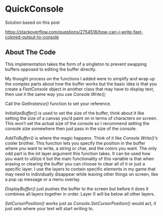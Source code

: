 # QuickConsole
 
Solution based on this post

https://stackoverflow.com/questions/2754518/how-can-i-write-fast-colored-output-to-console

## About The Code
This implementation takes the form of a singleton to prevent swapping buffers opposed to editing the buffer directly.

My thought process on the functions I added were to simplify and wrap up the complex parts about how the buffer works but the basic idea is that you create a _FastConsole_ object in another class that may have to display text, then use it the same way you use _Console.Write();_

Call the _GetInstance()_ function to set your reference.

_InitializeBuffer()_ is used to set the size of the buffer, think about it like setting the size of a canvas you’d paint on in terms of characters on screen. This won’t set the actual size of the console so I recommend setting the console size somewhere then just pass in the size of the console.

_AddToBuffer()_ is where the magic happens. Think of it like _Console.Write()_‘s cooler brother. This function lets you specify the position in the buffer where you want to write, a string or char, and the colors you want. The only odd part is the int layer argument this function takes. It can be used how you want to utilize it but the main functionality of this variable is that when erasing or clearing the buffer you can choose to clear all of it or just a specific layer. I use the layers to contain specific elements in my game that may need to individually disappear while leaving other things on screen, like a pop up message or a menu overlay.

_DisplayBuffer()_ just pushes the buffer to the screen but before it does it combines all layers together in order. Layer 0 will be below all other layers.

_SetCursorPosition()_ works just as _Console.SetCursorPosition()_ would act, it just sets where your text will start writing to.
